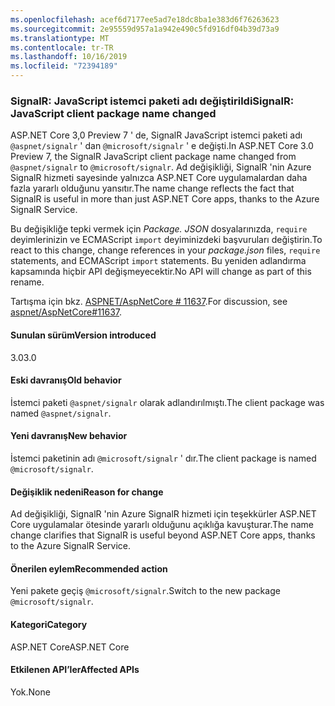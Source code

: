 ```yaml
---
ms.openlocfilehash: acef6d7177ee5ad7e18dc8ba1e383d6f76263623
ms.sourcegitcommit: 2e95559d957a1a942e490c5fd916df04b39d73a9
ms.translationtype: MT
ms.contentlocale: tr-TR
ms.lasthandoff: 10/16/2019
ms.locfileid: "72394189"
---
```

### <a name="signalr-javascript-client-package-name-changed"></a><span data-ttu-id="eca23-101">SignalR: JavaScript istemci paketi adı değiştirildi</span><span class="sxs-lookup"><span data-stu-id="eca23-101">SignalR: JavaScript client package name changed</span></span>

<span data-ttu-id="eca23-102">ASP.NET Core 3,0 Preview 7 ' de, SignalR JavaScript istemci paketi adı `@aspnet/signalr` ' dan `@microsoft/signalr` ' e değişti.</span><span class="sxs-lookup"><span data-stu-id="eca23-102">In ASP.NET Core 3.0 Preview 7, the SignalR JavaScript client package name changed from `@aspnet/signalr` to `@microsoft/signalr`.</span></span> <span data-ttu-id="eca23-103">Ad değişikliği, SignalR 'nin Azure SignalR hizmeti sayesinde yalnızca ASP.NET Core uygulamalardan daha fazla yararlı olduğunu yansıtır.</span><span class="sxs-lookup"><span data-stu-id="eca23-103">The name change reflects the fact that SignalR is useful in more than just ASP.NET Core apps, thanks to the Azure SignalR Service.</span></span>

<span data-ttu-id="eca23-104">Bu değişikliğe tepki vermek için *Package. JSON* dosyalarınızda, `require` deyimlerinizin ve ECMAScript `import` deyiminizdeki başvuruları değiştirin.</span><span class="sxs-lookup"><span data-stu-id="eca23-104">To react to this change, change references in your *package.json* files, `require` statements, and ECMAScript `import` statements.</span></span> <span data-ttu-id="eca23-105">Bu yeniden adlandırma kapsamında hiçbir API değişmeyecektir.</span><span class="sxs-lookup"><span data-stu-id="eca23-105">No API will change as part of this rename.</span></span>

<span data-ttu-id="eca23-106">Tartışma için bkz. [ASPNET/AspNetCore # 11637](https://github.com/aspnet/AspNetCore/issues/11637).</span><span class="sxs-lookup"><span data-stu-id="eca23-106">For discussion, see [aspnet/AspNetCore#11637](https://github.com/aspnet/AspNetCore/issues/11637).</span></span>

#### <a name="version-introduced"></a><span data-ttu-id="eca23-107">Sunulan sürüm</span><span class="sxs-lookup"><span data-stu-id="eca23-107">Version introduced</span></span>

<span data-ttu-id="eca23-108">3.0</span><span class="sxs-lookup"><span data-stu-id="eca23-108">3.0</span></span>

#### <a name="old-behavior"></a><span data-ttu-id="eca23-109">Eski davranış</span><span class="sxs-lookup"><span data-stu-id="eca23-109">Old behavior</span></span>

<span data-ttu-id="eca23-110">İstemci paketi `@aspnet/signalr` olarak adlandırılmıştı.</span><span class="sxs-lookup"><span data-stu-id="eca23-110">The client package was named `@aspnet/signalr`.</span></span>

#### <a name="new-behavior"></a><span data-ttu-id="eca23-111">Yeni davranış</span><span class="sxs-lookup"><span data-stu-id="eca23-111">New behavior</span></span>

<span data-ttu-id="eca23-112">İstemci paketinin adı `@microsoft/signalr` ' dır.</span><span class="sxs-lookup"><span data-stu-id="eca23-112">The client package is named `@microsoft/signalr`.</span></span>

#### <a name="reason-for-change"></a><span data-ttu-id="eca23-113">Değişiklik nedeni</span><span class="sxs-lookup"><span data-stu-id="eca23-113">Reason for change</span></span>

<span data-ttu-id="eca23-114">Ad değişikliği, SignalR 'nin Azure SignalR hizmeti için teşekkürler ASP.NET Core uygulamalar ötesinde yararlı olduğunu açıklığa kavuşturar.</span><span class="sxs-lookup"><span data-stu-id="eca23-114">The name change clarifies that SignalR is useful beyond ASP.NET Core apps, thanks to the Azure SignalR Service.</span></span>

#### <a name="recommended-action"></a><span data-ttu-id="eca23-115">Önerilen eylem</span><span class="sxs-lookup"><span data-stu-id="eca23-115">Recommended action</span></span>

<span data-ttu-id="eca23-116">Yeni pakete geçiş `@microsoft/signalr`.</span><span class="sxs-lookup"><span data-stu-id="eca23-116">Switch to the new package `@microsoft/signalr`.</span></span>

#### <a name="category"></a><span data-ttu-id="eca23-117">Kategori</span><span class="sxs-lookup"><span data-stu-id="eca23-117">Category</span></span>

<span data-ttu-id="eca23-118">ASP.NET Core</span><span class="sxs-lookup"><span data-stu-id="eca23-118">ASP.NET Core</span></span>

#### <a name="affected-apis"></a><span data-ttu-id="eca23-119">Etkilenen API’ler</span><span class="sxs-lookup"><span data-stu-id="eca23-119">Affected APIs</span></span>

<span data-ttu-id="eca23-120">Yok.</span><span class="sxs-lookup"><span data-stu-id="eca23-120">None</span></span>

<!-- 

#### Affected APIs

Not detectable via API analysis

-->
